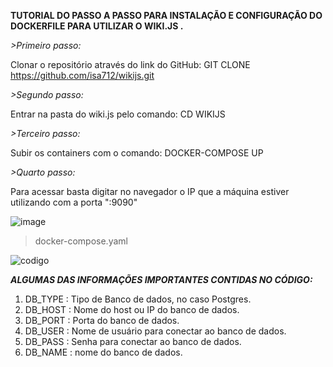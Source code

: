 **TUTORIAL DO PASSO A PASSO PARA INSTALAÇÃO E CONFIGURAÇÃO DO DOCKERFILE PARA UTILIZAR O WIKI.JS .**


*>Primeiro passo:*

 Clonar o repositório através do link do GitHub: GIT CLONE https://github.com/isa712/wikijs.git

*>Segundo passo:*

Entrar na pasta do wiki.js pelo comando: CD WIKIJS

*>Terceiro passo:*

  Subir os containers com o comando: DOCKER-COMPOSE UP
  
*>Quarto passo:* 

 Para acessar basta digitar no navegador o IP que a máquina estiver utilizando com a porta ":9090"
 
![image](https://user-images.githubusercontent.com/85373388/120946016-6e125a00-c711-11eb-9f6c-5d35db57ccce.png)


  
  
  >docker-compose.yaml
  

![codigo](https://user-images.githubusercontent.com/85373388/120943453-5f25aa80-c705-11eb-937a-f74454cd26bc.PNG)

***ALGUMAS DAS INFORMAÇÕES IMPORTANTES CONTIDAS NO CÓDIGO:***

 1. DB_TYPE : Tipo de Banco de dados, no caso Postgres.
 2. DB_HOST : Nome do host ou IP do banco de dados.
 3. DB_PORT : Porta do banco de dados.
 4. DB_USER : Nome de usuário para conectar ao banco de dados.
 5. DB_PASS : Senha para conectar ao banco de dados.
 6. DB_NAME : nome do banco de dados.



  
 

